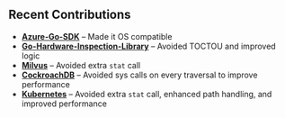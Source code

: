 ## Recent Contributions

- **[Azure-Go-SDK](https://github.com/Azure/azure-sdk-for-go/pull/24040)** – Made it OS compatible  
- **[Go-Hardware-Inspection-Library](https://github.com/jaypipes/ghw/pull/400)** – Avoided TOCTOU and improved logic  
- **[Milvus](https://github.com/milvus-io/milvus/pull/39623)** – Avoided extra `stat` call  
- **[CockroachDB](https://github.com/cockroachdb/cockroach/pull/139108)** – Avoided sys calls on every traversal to improve performance  
- **[Kubernetes](https://github.com/kubernetes/kubernetes/pull/129944)** – Avoided extra `stat` call, enhanced path handling, and improved performance  

